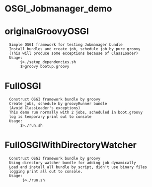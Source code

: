 OSGI_Jobmanager_demo  
====================  
   originalGroovyOSGI  
   ==================  
      Simple OSGI framework for testing Jobmanager bundle  
      Install bundles and create job, schedule job by pure groovy  
      (This will produce some exceptions because of ClassLoader)  
      Usage:   
           $>./setup_dependencies.sh  
           $>groovy bootup.groovy  
   FullOSGI   
   ========  
      Construct OSGI framework bundle by groovy  
      Create jobs, schedule by groovyRunner bundle   
      (Avoid ClassLoader's exceptions)   
      This demo run normally with 2 jobs, scheduled in boot.groovy
      log is temporary print out to console
      Usage:  
           $>./run.sh  
   FullOSGIWithDirectoryWatcher    
   ============================    
      Construct OSGI framework bundle by groovy  
      Using directory watcher bundle for adding job dynamically  
      Load and install all bundle by script, didn't use binary files  
      logging print all out to console.  
      Usage: 
            $>./run.sh
       

